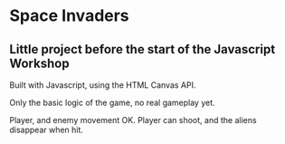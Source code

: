 # Space Invaders

## Little project before the start of the Javascript Workshop

Built with Javascript, using the HTML Canvas API.

Only the basic logic of the game, no real gameplay yet.

Player, and enemy movement OK.
Player can shoot, and the aliens disappear when hit.
